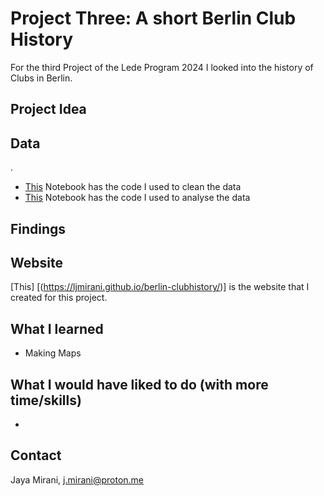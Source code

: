 # Project Three: A short Berlin Club History

For the third Project of the Lede Program 2024 I looked into the history of Clubs in Berlin. 

## Project Idea


## Data

. 

* [This](https://github.com/ljmirani/women-in-the-met/blob/main/Lede_P1_Data%3ACleaning.ipynb) Notebook has the code I used to clean the data
* [This](Lede_P1_Analysis.ipynb) Notebook has the code I used to analyse the data

## Findings




## Website

[This] [(https://ljmirani.github.io/berlin-clubhistory/)] is the website that I created for this project.

## What I learned
* Making Maps

## What I would have liked to do (with more time/skills)
*

## Contact

Jaya Mirani, [j.mirani@proton.me](mailto:j.mirani@proton.me)
